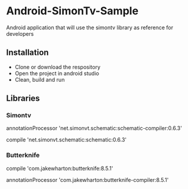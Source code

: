 # Android-SimonTv-Sample
Android application that will use the simontv library as reference for developers

## Installation
* Clone or download the respository
* Open the project in android studio
* Clean, build and run

## Libraries

### Simontv

annotationProcessor 'net.simonvt.schematic:schematic-compiler:0.6.3'

compile 'net.simonvt.schematic:schematic:0.6.3'

### Butterknife

compile 'com.jakewharton:butterknife:8.5.1'

annotationProcessor 'com.jakewharton:butterknife-compiler:8.5.1'